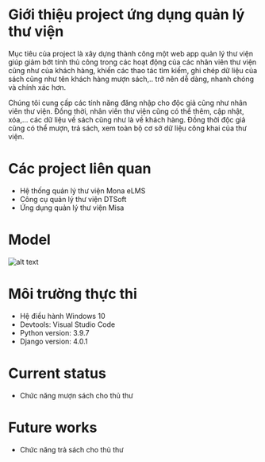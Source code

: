 # Giới thiệu project ứng dụng quản lý thư viện
Mục tiêu của project là xây dựng thành công một web app quản lý thư viện giúp giảm bớt tính thủ công trong các hoạt động của các nhân viên thư viện cũng như của khách hàng, khiến các thao tác tìm kiếm, ghi chép dữ liệu của sách cũng như tên khách hàng mượn sách,.. trở nên dễ dàng, nhanh chóng và chính xác hơn.

Chúng tôi cung cấp các tính năng đăng nhập cho độc giả cũng như nhân viên thư viện. Đồng thời, nhân viên thư viện cũng có thể thêm, cập nhật, xóa,... các dữ liệu về sách cũng như là về khách hàng. Đồng thời độc giả cũng có thể mượn, trả sách, xem toàn bộ cơ sở dữ liệu công khai của thư viện.
# Các project liên quan
- Hệ thống quản lý thư viện Mona eLMS
- Công cụ quản lý thư viện DTSoft
- Ứng dụng quản lý thư viện Misa
# Model
![alt text](https://github.com/12-group/project-library-management-system/blob/main/erd.jpg?raw=true)
# Môi trường thực thi
- Hệ điều hành Windows 10
- Devtools: Visual Studio Code
- Python version: 3.9.7
- Django version: 4.0.1
# Current status
- Chức năng mượn sách cho thủ thư
# Future works
- Chức năng trả sách cho thủ thư
